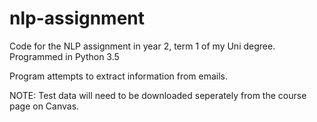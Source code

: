 # nlp-assignment
Code for the NLP assignment in year 2, term 1 of my Uni degree. Programmed in Python 3.5

Program attempts to extract information from emails.

NOTE: Test data will need to be downloaded seperately from the course page on Canvas.
